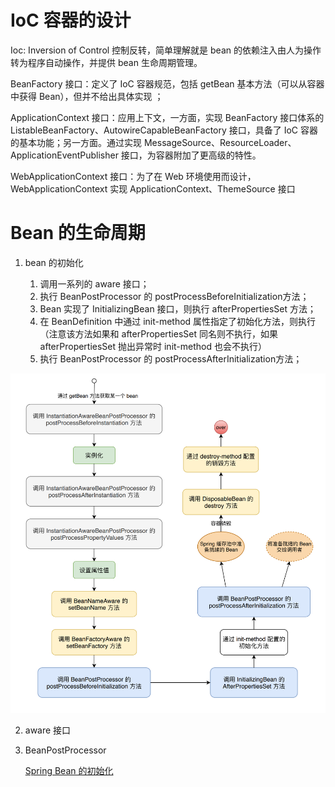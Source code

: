 # IoC 容器的设计

Ioc: Inversion of Control 控制反转，简单理解就是 bean 的依赖注入由人为操作转为程序自动操作，并提供 bean 生命周期管理。

BeanFactory 接口：定义了 IoC 容器规范，包括 getBean 基本方法（可以从容器中获得 Bean），但并不给出具体实现 ；

ApplicationContext 接口：应用上下文，一方面，实现 BeanFactory 接口体系的 ListableBeanFactory、AutowireCapableBeanFactory 接口，具备了 IoC 容器的基本功能；另一方面。通过实现 MessageSource、ResourceLoader、ApplicationEventPublisher 接口，为容器附加了更高级的特性。

WebApplicationContext 接口：为了在 Web 环境使用而设计，WebApplicationContext 实现 ApplicationContext、ThemeSource 接口

# Bean 的生命周期

1. bean 的初始化
    
    1) 调用一系列的 aware 接口；
    2) 执行 BeanPostProcessor 的 postProcessBeforeInitialization方法；
    3) Bean 实现了 InitializingBean 接口，则执行 afterPropertiesSet 方法；
    4) 在 BeanDefinition 中通过 init-method 属性指定了初始化方法，则执行（注意该方法如果和 afterPropertiesSet 同名则不执行，如果 afterPropertiesSet 抛出异常时 init-method 也会不执行）
    5) 执行 BeanPostProcessor 的 postProcessAfterInitialization方法；
    
![流程图](images/init.png)

2. aware 接口


3. BeanPostProcessor

    [Spring Bean 的初始化](https://segmentfault.com/a/1190000014105687)
